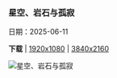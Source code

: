 ### 星空、岩石与孤寂

日期：2025-06-11

**下载**  |  [1920x1080](https://cn.bing.com/th?id=OHR.BigBendChisos_ZH-CN3794880768_1920x1080.jpg)  |  [3840x2160](https://cn.bing.com/th?id=OHR.BigBendChisos_ZH-CN3794880768_UHD.jpg)

![星空、岩石与孤寂](https://cn.bing.com/th?id=OHR.BigBendChisos_ZH-CN3794880768_1920x1080.jpg "奇索斯山脉，大弯国家公园，德克萨斯州，美国 (© Dean Fikar/Getty Images)")

